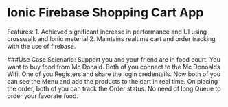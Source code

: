 # Ionic Firebase Shopping Cart App

Features:
    1. Achieved significant increase in performance and UI using crosswalk and Ionic meterial
    2. Maintains realtime cart and order tracking with the use of firebase.
    
###Use Case Scienario:
      Support you and your friend are in food court. You want to buy food from Mc Donald. 
      Both of you connect to the Mc Donoalds Wifi.
      One of you Registers and share the login credentails.
      Now both of you can see the Menu and add the products to the cart in real time.
      On placing the order, both of you can track the Order status. 
      No need of long Queue to order your favorate food.

